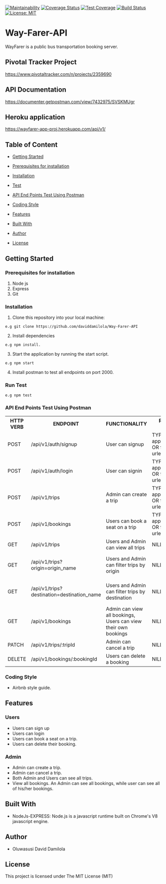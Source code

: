 [![Maintainability](https://api.codeclimate.com/v1/badges/d32912f0c6a037810aff/maintainability)](https://codeclimate.com/github/daviddamilola/Way-Farer-API/maintainability)
[![Coverage Status](https://coveralls.io/repos/github/daviddamilola/Way-Farer-API/badge.svg?branch=develop)](https://coveralls.io/github/daviddamilola/Way-Farer-API?branch=develop)
[![Test Coverage](https://api.codeclimate.com/v1/badges/d32912f0c6a037810aff/test_coverage)](https://codeclimate.com/github/daviddamilola/Way-Farer-API/test_coverage)
[![Build Status](https://travis-ci.org/daviddamilola/Way-Farer-API.svg?branch=develop)](https://travis-ci.org/daviddamilola/Way-Farer-API)
[![License: MIT](https://img.shields.io/badge/License-MIT-yellow.svg)](https://opensource.org/licenses/MIT)

# Way-Farer-API
WayFarer is a public bus transportation booking server. 

## Pivotal Tracker Project
https://www.pivotaltracker.com/n/projects/2359690

## API Documentation
https://documenter.getpostman.com/view/7432975/SVSKMUgr

## Heroku application
https://wayfarer-app-proj.herokuapp.com/api/v1/

## Table of Content
 * [Getting Started](#getting-started)

 * [Prerequisites for installation](#Prerequisites)
 
 * [Installation](#installation)

 * [Test](#test)
 
 * [ API End Points Test Using Postman](#api-end-points)

 * [Coding Style](#coding-style)
 
 * [Features](#features)
 
 * [Built With](#built-with)
 
 * [Author](#author)

 * [License](#license)


 ## Getting Started

### Prerequisites for installation
1. Node js
2. Express
3. Git

### Installation
1. Clone this repository into your local machine:
```
e.g git clone https://github.com/daviddamilola/Way-Farer-API
```
2. Install dependencies 
```
e.g npm install.
```
3. Start the application by running the start script.
```
e.g npm start
```
4. Install postman to test all endpoints on port 2000.

### Run Test

```
e.g npm test
```
### API End Points Test Using Postman

<table>
<tr><th>HTTP VERB</th><th>ENDPOINT</th><th>FUNCTIONALITY</th><th>REQUEST BODY</th><th>REQUEST QUERY</th><th>REQUEST PARAMS</th></tr>

<tr><td>POST</td> <td>/api/v1/auth/signup</td>  <td>User can signup</td><td>TYPE: application/json OR form-urlencoded</td><td>NILL</td><td>NILL</td></tr>

<tr><td>POST</td> <td>/api/v1/auth/login</td>  <td>User can signin</td><td>TYPE: application/json OR form-urlencoded</td><td>NILL</td><td>NILL</td></tr>

<tr><td>POST</td> <td>/api/v1/trips</td>  <td>Admin can create a trip</td><td>TYPE: application/json OR form-urlencoded</td><td>NILL</td><td>NILL</td></tr>

<tr><td>POST</td> <td>/api/v1/bookings</td>  <td>Users can book a seat on a trip</td><td>TYPE: application/json OR form-urlencoded</td><td>NILL</td><td>NILL</td></tr>

<tr><td>GET</td> <td>/api/v1/trips</td>  <td>Users and Admin can view all trips</td><td>NILL</td><td>NILL</td><td>NILL</td></tr>
<tr><td>GET</td> <td>/api/v1/trips?origin=origin_name</td>  <td>Users and Admin can filter trips by origin</td><td>NILL</td><td>request origin<br />TYPE: "string"</td><td>NILL</td></tr>
<tr><td>GET</td> <td>/api/v1/trips?destination=destination_name</td>  <td>Users and Admin can filter trips by destination</td><td>NILL</td><td>request destination<br />TYPE: "string"</td><td>NILL</td></tr>

<tr><td>GET</td> <td>/api/v1/bookings</td>  <td>Admin can view all bookings, Users can view their own bookings</td><td>NILL</td><td>NILL</td><td>NILL</td></tr>

<tr><td>PATCH</td> <td>/api/v1/trips/:tripId</td>  <td>Admin can cancel a trip</td><td>NILL</td><td>NILL</td><td>TYPE: NUMBER</td></tr>

<tr><td>DELETE</td> <td>/api/v1/bookings/:bookingId</td>  <td>Users can delete a booking</td><td>NILL</td><td>NILL</td><td>TYPE: NUMBER</td></tr>

</table>

### Coding Style
* Airbnb style guide. 

## Features

### Users
* Users can sign up
* Users can login
* Users can book a seat on a trip.
* Users can delete their booking.

### Admin
* Admin can create a trip.
* Admin can cancel a trip.
* Both Admin and Users can see all trips.
* View all bookings. An Admin can see all bookings, while user can see all of his/her bookings.
 

## Built With
* NodeJs-EXPRESS: Node.js is a javascript runtime built on Chrome's V8 javascript engine.

## Author
* Oluwasusi David Damilola

## License
This project is licensed under The MIT License (MIT) 
